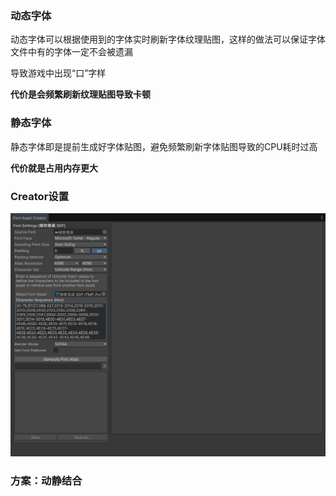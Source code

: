 ### 动态字体

动态字体可以根据使用到的字体实时刷新字体纹理贴图，这样的做法可以保证字体文件中有的字体一定不会被遗漏

导致游戏中出现“口”字样

**代价是会频繁刷新纹理贴图导致卡顿**

### 静态字体

静态字体即是提前生成好字体贴图，避免频繁刷新字体贴图导致的CPU耗时过高

**代价就是占用内存更大**

### Creator设置

![image-20250731182536032](.TMP优化/image-20250731182536032.png)

### 方案：动静结合